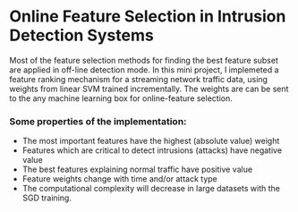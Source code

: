 # Online Feature Selection in Intrusion Detection Systems
Most of the feature selection methods for finding the best feature subset are applied in off-line detection mode. In this mini project, I implemeted a feature ranking mechanism for a streaming network traffic data, using weights from linear SVM trained incrementally. The weights are can be sent to the any machine learning box for online-feature selection. 

### Some properties of the implementation:
* The most important features have the highest (absolute value) weight 
* Features which are critical to detect intrusions (attacks) have negative value
* The best features explaining normal traffic have positive value
* Feature weights change with time and/or attack type
* The computational complexity will decrease in large datasets with the SGD training.
